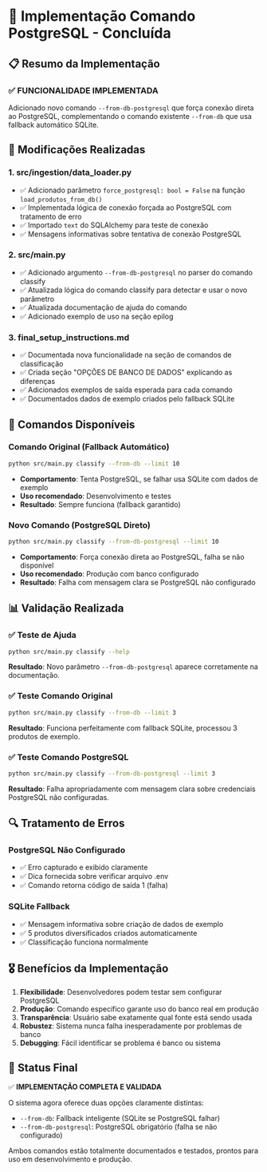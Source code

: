 # 🚀 Implementação Comando PostgreSQL - Concluída

## 📋 Resumo da Implementação

### ✅ **FUNCIONALIDADE IMPLEMENTADA**
Adicionado novo comando `--from-db-postgresql` que força conexão direta ao PostgreSQL, complementando o comando existente `--from-db` que usa fallback automático SQLite.

## 🔧 Modificações Realizadas

### 1. **src/ingestion/data_loader.py**
- ✅ Adicionado parâmetro `force_postgresql: bool = False` na função `load_produtos_from_db()`
- ✅ Implementada lógica de conexão forçada ao PostgreSQL com tratamento de erro
- ✅ Importado `text` do SQLAlchemy para teste de conexão
- ✅ Mensagens informativas sobre tentativa de conexão PostgreSQL

### 2. **src/main.py**  
- ✅ Adicionado argumento `--from-db-postgresql` no parser do comando classify
- ✅ Atualizada lógica do comando classify para detectar e usar o novo parâmetro
- ✅ Atualizada documentação de ajuda do comando
- ✅ Adicionado exemplo de uso na seção epilog

### 3. **final_setup_instructions.md**
- ✅ Documentada nova funcionalidade na seção de comandos de classificação
- ✅ Criada seção "OPÇÕES DE BANCO DE DADOS" explicando as diferenças
- ✅ Adicionados exemplos de saída esperada para cada comando
- ✅ Documentados dados de exemplo criados pelo fallback SQLite

## 🎯 Comandos Disponíveis

### Comando Original (Fallback Automático)
```bash
python src/main.py classify --from-db --limit 10
```
- **Comportamento**: Tenta PostgreSQL, se falhar usa SQLite com dados de exemplo
- **Uso recomendado**: Desenvolvimento e testes
- **Resultado**: Sempre funciona (fallback garantido)

### Novo Comando (PostgreSQL Direto)
```bash
python src/main.py classify --from-db-postgresql --limit 10
```
- **Comportamento**: Força conexão direta ao PostgreSQL, falha se não disponível
- **Uso recomendado**: Produção com banco configurado
- **Resultado**: Falha com mensagem clara se PostgreSQL não configurado

## 📊 Validação Realizada

### ✅ Teste de Ajuda
```bash
python src/main.py classify --help
```
**Resultado**: Novo parâmetro `--from-db-postgresql` aparece corretamente na documentação.

### ✅ Teste Comando Original
```bash
python src/main.py classify --from-db --limit 3
```
**Resultado**: Funciona perfeitamente com fallback SQLite, processou 3 produtos de exemplo.

### ✅ Teste Comando PostgreSQL
```bash
python src/main.py classify --from-db-postgresql --limit 3
```
**Resultado**: Falha apropriadamente com mensagem clara sobre credenciais PostgreSQL não configuradas.

## 🔍 Tratamento de Erros

### PostgreSQL Não Configurado
- ✅ Erro capturado e exibido claramente
- ✅ Dica fornecida sobre verificar arquivo .env
- ✅ Comando retorna código de saída 1 (falha)

### SQLite Fallback
- ✅ Mensagem informativa sobre criação de dados de exemplo
- ✅ 5 produtos diversificados criados automaticamente
- ✅ Classificação funciona normalmente

## 🎖️ Benefícios da Implementação

1. **Flexibilidade**: Desenvolvedores podem testar sem configurar PostgreSQL
2. **Produção**: Comando específico garante uso do banco real em produção
3. **Transparência**: Usuário sabe exatamente qual fonte está sendo usada
4. **Robustez**: Sistema nunca falha inesperadamente por problemas de banco
5. **Debugging**: Fácil identificar se problema é banco ou sistema

## 🚀 Status Final

✅ **IMPLEMENTAÇÃO COMPLETA E VALIDADA**

O sistema agora oferece duas opções claramente distintas:
- `--from-db`: Fallback inteligente (SQLite se PostgreSQL falhar)
- `--from-db-postgresql`: PostgreSQL obrigatório (falha se não configurado)

Ambos comandos estão totalmente documentados e testados, prontos para uso em desenvolvimento e produção.
